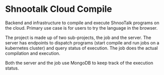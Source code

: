 # Shnootalk Cloud Compile

Backend and infrastructure to compile and execute ShnooTalk programs on the cloud.
Primary use case is for users to try the language in the browser.

The project is made up of two sub-projects, the job and the server. The server
has endpoints to dispatch programs (start compile and run jobs on a kubernetes cluster)
and query status of execution. The job does the actual compilation and execution.

Both the server and the job use MongoDB to keep track of the execution status.